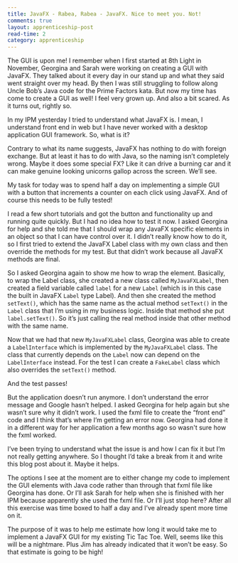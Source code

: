 ```yaml
---
title: JavaFX - Rabea, Rabea - JavaFX. Nice to meet you. Not!
comments: true
layout: apprenticeship-post
read-time: 2
category: apprenticeship
---
```

The GUI is upon me! I remember when I first started at 8th Light in November, Georgina and Sarah were working on creating a GUI with JavaFX. They talked about it every day in our stand up and what they said went straight over my head. By then I was still struggling to follow along Uncle Bob’s Java code for the Prime Factors kata. But now my time has come to create a GUI as well! I feel very grown up. And also a bit scared. As it turns out, rightly so.

<!--break-->

In my IPM yesterday I tried to understand what JavaFX is. I mean, I understand front end in web but I have never worked with a desktop application GUI framework. So, what is it?

Contrary to what its name suggests, JavaFX has nothing to do with foreign exchange. But at least it has to do with Java, so the naming isn’t completely wrong. Maybe it does some special FX? Like it can drive a burning car and it can make genuine looking unicorns gallop across the screen. We’ll see.

My task for today was to spend half a day on implementing a simple GUI with a button that increments a counter on each click using JavaFX. And of course this needs to be fully tested!

I read a few short tutorials and got the button and functionality up and running quite quickly. But I had no idea how to test it now. I asked Georgina for help and she told me that I should wrap any JavaFX specific elements in an object so that I can have control over it. I didn’t really know how to do it, so I first tried to extend the JavaFX Label class with my own class and then override the methods for my test. But that didn’t work because all JavaFX methods are final.

So I asked Georgina again to show me how to wrap the element. Basically, to wrap the Label class, she created a new class called `MyJavaFXLabel`, then created a field variable called `label` for a new `Label` (which is in this case the built in JavaFX `Label` type Label). And then she created the method `setText()`, which has the same name as the actual method `setText()` in the `Label` class that I’m using in my business logic. Inside that method she put `label.setText()`. So it’s just calling the real method inside that other method with the same name.

Now that we had that new `MyJavaFXLabel` class, Georgina was able to create a `LabelInterface` which is implemented by the `MyJavaFXLabel` class. The class that currently depends on the `Label` now can depend on the `LabelInterface` instead. For the test I can create a `FakeLabel` class which also overrides the `setText()` method.

And the test passes!

But the application doesn’t run anymore. I don’t understand the error message and Google hasn’t helped. I asked Georgina for help again but she wasn’t sure why it didn’t work. I used the fxml file to create the “front end” code and I think that’s where I’m getting an error now. Georgina had done it in a different way for her application a few months ago so wasn't sure how the fxml worked.

I’ve been trying to understand what the issue is and how I can fix it but I’m not really getting anywhere. So I thought I’d take a break from it and write this blog post about it. Maybe it helps.

The options I see at the moment are to either change my code to implement the GUI elements with Java code rather than through that fxml file like Georgina has done. Or I’ll ask Sarah for help when she is finished with her IPM because apparently she used the fxml file. Or I’ll just stop here? After all this exercise was time boxed to half a day and I’ve already spent more time on it.

The purpose of it was to help me estimate how long it would take me to implement a JavaFX GUI for my existing Tic Tac Toe. Well, seems like this will be a nightmare. Plus Jim has already indicated that it won’t be easy. So that estimate is going to be high!